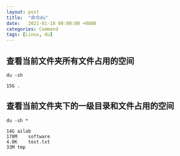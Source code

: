 ```yaml
---
layout: post
title:  "命令du"
date:   2021-01-18 00:00:00 +0800
categories: Command
tags: [Linux, du]
---
```


## 查看当前文件夹所有文件占用的空间
```shell
du -sh
```
```
15G	.
```

## 查看当前文件夹下的一级目录和文件占用的空间
```shell
du -sh *
```
```
14G	ailab
178M	software
4.0K	test.txt
33M	tmp
```

